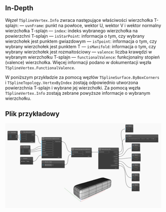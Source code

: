 ## In-Depth
Węzeł `TSplineVertex.Info` zwraca następujące właściwości wierzchołka T-splajn:
— `uvnFrame`: punkt na powłoce, wektor U, wektor V i wektor normalny wierzchołka T-splajn
— `index`: indeks wybranego wierzchołka na powierzchni T-splajn
— `isStarPoint`: informacja o tym, czy wybrany wierzchołek jest punktem gwiazdowym
— `isTpoint`: informacja o tym, czy wybrany wierzchołek jest punktem T
— `isManifold`: informacja o tym, czy wybrany wierzchołek jest rozmaitościowy
— `valence`: liczba krawędzi w wybranym wierzchołku T-splajn
— `functionalValence`: funkcjonalny stopień (valence) wierzchołka. Więcej informacji podano w dokumentacji węzła `TSplineVertex.FunctionalValence`.

W poniższym przykładzie za pomocą węzłów `TSplineSurface.ByBoxCorners` i `TSplineTopology.VertexByIndex` zostają odpowiednio utworzona powierzchnia T-splajn i wybrane jej wierzchołki. Za pomocą węzła `TSplineVertex.Info` zostają zebrane powyższe informacje o wybranym wierzchołku.

## Plik przykładowy

![Example](./Autodesk.DesignScript.Geometry.TSpline.TSplineVertex.Info_img.jpg)
